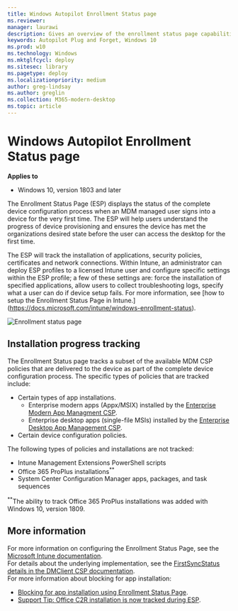 ```yaml
---
title: Windows Autopilot Enrollment Status page 
ms.reviewer: 
manager: laurawi
description: Gives an overview of the enrollment status page capabilities, configuration
keywords: Autopilot Plug and Forget, Windows 10
ms.prod: w10
ms.technology: Windows
ms.mktglfcycl: deploy
ms.sitesec: library
ms.pagetype: deploy
ms.localizationpriority: medium
author: greg-lindsay
ms.author: greglin
ms.collection: M365-modern-desktop
ms.topic: article
---
```



# Windows Autopilot Enrollment Status page

**Applies to**

-   Windows 10, version 1803 and later 

The Enrollment Status Page (ESP) displays the status of the complete device configuration process when an MDM managed user signs into a device for the very first time.  The ESP will help users understand the progress of device provisioning and ensures the device has met the organizations desired state before the user can access the desktop for the first time.

The ESP will track the installation of applications, security policies, certificates and network connections.  Within Intune, an administrator can deploy ESP profiles to a licensed Intune user and configure specific settings within the ESP profile; a few of these settings are: force the installation of specified applications, allow users to collect troubleshooting logs, specify what a user can do if device setup fails.  For more information, see [how to setup the Enrollment Status Page in Intune.] (https://docs.microsoft.com/intune/windows-enrollment-status).   
 
 ![Enrollment status page](images/enrollment-status-page.png)
 

## Installation progress tracking

The Enrollment Status page tracks a subset of the available MDM CSP policies that are delivered to the device as part of the complete device configuration process.  The specific types of policies that are tracked include:

- Certain types of app installations.
    - Enterprise modern apps (Appx/MSIX) installed by the [Enterprise Modern App Managment CSP](https://docs.microsoft.com/windows/client-management/mdm/enterprisemodernappmanagement-csp).
    - Enterprise desktop apps (single-file MSIs) installed by the [Enterprise Desktop App Management CSP](https://docs.microsoft.com/windows/client-management/mdm/enterprisedesktopappmanagement-csp).
- Certain device configuration policies.

The following types of policies and installations are not tracked:

- Intune Management Extensions PowerShell scripts
- Office 365 ProPlus installations<sup>**</sup>
- System Center Configuration Manager apps, packages, and task sequences

<sup>**</sup>The ability to track Office 365 ProPlus installations was added with Windows 10, version 1809.<br>

## More information

For more information on configuring the Enrollment Status Page, see the [Microsoft Intune documentation](https://docs.microsoft.com/intune/windows-enrollment-status).<br>
For details about the underlying implementation, see the [FirstSyncStatus details in the DMClient CSP documentation](https://docs.microsoft.com/windows/client-management/mdm/dmclient-csp).<br>
For more information about blocking for app installation:
- [Blocking for app installation using Enrollment Status Page](https://blogs.technet.microsoft.com/mniehaus/2018/12/06/blocking-for-app-installation-using-enrollment-status-page/).
- [Support Tip: Office C2R installation is now tracked during ESP](https://techcommunity.microsoft.com/t5/Intune-Customer-Success/Support-Tip-Office-C2R-installation-is-now-tracked-during-ESP/ba-p/295514).
